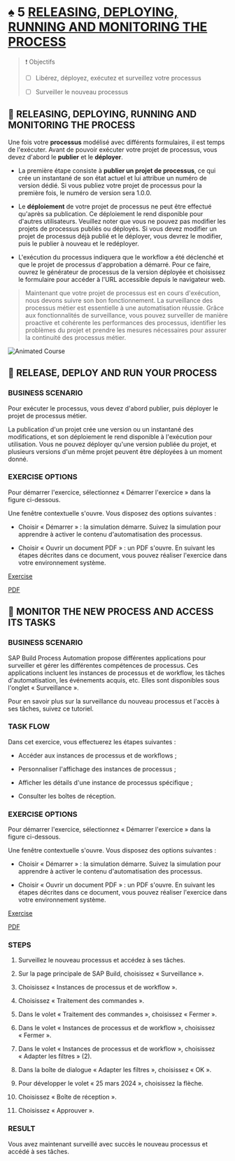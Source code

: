 # ♠ 5 [RELEASING, DEPLOYING, RUNNING AND MONITORING THE PROCESS](https://learning.sap.com/learning-journeys/create-processes-and-automations-with-sap-build-process-automation/releasing-deploying-running-and-monitoring-the-process_adf38db3-e91e-4c64-a3bb-5d2a8fb93325)

> :exclamation: Objectifs
>
> - [ ] Libérez, déployez, exécutez et surveillez votre processus
>
> - [ ] Surveiller le nouveau processus

## :closed_book: RELEASING, DEPLOYING, RUNNING AND MONITORING THE PROCESS

Une fois votre **processus** modélisé avec différents formulaires, il est temps de l'exécuter. Avant de pouvoir exécuter votre projet de processus, vous devez d'abord le **publier** et le **déployer**.

- La première étape consiste à **publier un projet de processus**, ce qui crée un instantané de son état actuel et lui attribue un numéro de version dédié. Si vous publiez votre projet de processus pour la première fois, le numéro de version sera 1.0.0.

- Le **déploiement** de votre projet de processus ne peut être effectué qu'après sa publication. Ce déploiement le rend disponible pour d'autres utilisateurs. Veuillez noter que vous ne pouvez pas modifier les projets de processus publiés ou déployés. Si vous devez modifier un projet de processus déjà publié et le déployer, vous devrez le modifier, puis le publier à nouveau et le redéployer.

- L'exécution du processus indiquera que le workflow a été déclenché et que le projet de processus d'approbation a démarré. Pour ce faire, ouvrez le générateur de processus de la version déployée et choisissez le formulaire pour accéder à l'URL accessible depuis le navigateur web.

> Maintenant que votre projet de processus est en cours d'exécution, nous devons suivre son bon fonctionnement. La surveillance des processus métier est essentielle à une automatisation réussie. Grâce aux fonctionnalités de surveillance, vous pouvez surveiller de manière proactive et cohérente les performances des processus, identifier les problèmes du projet et prendre les mesures nécessaires pour assurer la continuité des processus métier.

![Animated Course](https://learning.sap.com/learning-journeys/create-processes-and-automations-with-sap-build-process-automation/releasing-deploying-running-and-monitoring-the-process_adf38db3-e91e-4c64-a3bb-5d2a8fb93325)

## :closed_book: RELEASE, DEPLOY AND RUN YOUR PROCESS

### BUSINESS SCENARIO

Pour exécuter le processus, vous devez d'abord publier, puis déployer le projet de processus métier.

La publication d'un projet crée une version ou un instantané des modifications, et son déploiement le rend disponible à l'exécution pour utilisation. Vous ne pouvez déployer qu'une version publiée du projet, et plusieurs versions d'un même projet peuvent être déployées à un moment donné.

### EXERCISE OPTIONS

Pour démarrer l'exercice, sélectionnez « Démarrer l'exercice » dans la figure ci-dessous.

Une fenêtre contextuelle s'ouvre. Vous disposez des options suivantes :

- Choisir « Démarrer » : la simulation démarre. Suivez la simulation pour apprendre à activer le contenu d'automatisation des processus.

- Choisir « Ouvrir un document PDF » : un PDF s'ouvre. En suivant les étapes décrites dans ce document, vous pouvez réaliser l'exercice dans votre environnement système.

[Exercise](https://learnsap.enable-now.cloud.sap/pub/mmcp/index.html?show=project!PR_4A3B70336EA08E97:uebung)

[PDF](<./assets/hands_on%20(5).pdf>)

## :closed_book: MONITOR THE NEW PROCESS AND ACCESS ITS TASKS

### BUSINESS SCENARIO

SAP Build Process Automation propose différentes applications pour surveiller et gérer les différentes compétences de processus. Ces applications incluent les instances de processus et de workflow, les tâches d'automatisation, les événements acquis, etc. Elles sont disponibles sous l'onglet « Surveillance ».

Pour en savoir plus sur la surveillance du nouveau processus et l'accès à ses tâches, suivez ce tutoriel.

### TASK FLOW

Dans cet exercice, vous effectuerez les étapes suivantes :

- Accéder aux instances de processus et de workflows ;

- Personnaliser l'affichage des instances de processus ;

- Afficher les détails d'une instance de processus spécifique ;

- Consulter les boîtes de réception.

### EXERCISE OPTIONS

Pour démarrer l'exercice, sélectionnez « Démarrer l'exercice » dans la figure ci-dessous.

Une fenêtre contextuelle s'ouvre. Vous disposez des options suivantes :

- Choisir « Démarrer » : la simulation démarre. Suivez la simulation pour apprendre à activer le contenu d'automatisation des processus.

- Choisir « Ouvrir un document PDF » : un PDF s'ouvre. En suivant les étapes décrites dans ce document, vous pouvez réaliser l'exercice dans votre environnement système.

[Exercise](https://learnsap.enable-now.cloud.sap/pub/mmcp/index.html?show=project!PR_E8D505D77F1FC993:uebung)

[PDF](<./assets/hands_on%20(6).pdf>)

### STEPS

1. Surveillez le nouveau processus et accédez à ses tâches.

2. Sur la page principale de SAP Build, choisissez « Surveillance ».

3. Choisissez « Instances de processus et de workflow ».

4. Choisissez « Traitement des commandes ».

5. Dans le volet « Traitement des commandes », choisissez « Fermer ».

6. Dans le volet « Instances de processus et de workflow », choisissez « Fermer ».

7. Dans le volet « Instances de processus et de workflow », choisissez « Adapter les filtres » (2).

8. Dans la boîte de dialogue « Adapter les filtres », choisissez « OK ».

9. Pour développer le volet « 25 mars 2024 », choisissez la flèche.

10. Choisissez « Boîte de réception ».

11. Choisissez « Approuver ».

### RESULT

Vous avez maintenant surveillé avec succès le nouveau processus et accédé à ses tâches.
